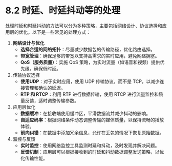 # 8.2 时延、时延抖动等的处理

处理时延和时延抖动的方法可以分为多种策略，主要包括网络设计、协议选择和应用层的优化。以下是一些常见的处理方式：

1. **网络设计与优化**
   + **选择合适的网络拓扑**：尽量减少数据包的传输路径，优化路由选择。
   + **带宽管理**：确保足够的带宽以支持高需求的实时应用，避免网络拥塞。
   + **QoS（服务质量）**：实施 QoS 策略，为实时流量（如语音和视频）提供优先级，确保低时延。
2. 传输协议选择
   + **使用UDP**：对于实时应用，使用 UDP 传输协议，而不是 TCP，以减少连接管理和确认的延迟。
   + **RTP 和 RTCP**：利用 RTP 进行数据传输，使用 RTCP 进行流量监控和质量反馈，适时调整传输参数。
3. 应用层优化
   + **数据缓冲**：在接收端使用缓冲区，平滑数据流并减少抖动的影响。
   + **自适应码率**：根据网络条件动态调整传输的媒体质量，以保持流畅的播放体验。
   + **前向纠错**：在数据中添加冗余信息，允许在丢包的情况下恢复原始数据。
4. 监控与反馈
   + **实时监控**：使用网络监控工具监测时延和抖动，及时发现并解决问题。
   + **反馈机制**：应用层可以根据接收到的时延和抖动数据调整发送策略，以优化传输性能。